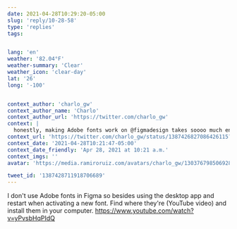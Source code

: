 ```yaml
---
date: 2021-04-28T10:29:20-05:00
slug: 'reply/10-28-58'
type: 'replies'
tags:


lang: 'en'
weather: '82.04°F'
weather-summary: 'Clear'
weather_icon: 'clear-day'
lat: '26'
long: '-100'


context_author: 'charlo_gw'
context_author_name: 'Charlo'
context_author_url: 'https://twitter.com/charlo_gw'
context: |
  honestly, making Adobe fonts work on @figmadesign takes soooo much energy and time! wish there was an easy way to do it! :( https://t.co/7B8rt0NCRZ
context_url: 'https://twitter.com/charlo_gw/status/1387426827086426115?s=12'
context_date: '2021-04-28T10:21:47-05:00'
context_date_friendly: 'Apr 28, 2021 at 10:21 a.m.'
context_imgs: ''
avatar: 'https://media.ramiroruiz.com/avatars/charlo_gw/1303767985069281280/wYx5cFsb_bigger.jpg'

tweet_id: '1387428711918706689'
---
```

I don't use Adobe fonts in Figma so besides using the desktop app and restart when activating a new font. Find where they're (YouTube video) and install them in your computer. https://www.youtube.com/watch?v=yPvsbHqPIdQ
